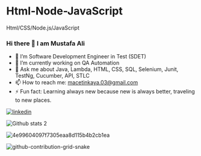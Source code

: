 # Html-Node-JavaScript
Html/CSS/Node.js/JavaScript

### Hi there 👋 I am Mustafa Ali

- 🔭 I’m Software Development Engineer in Test (SDET)
- 🌱 I’m currently working on QA Automation
- 💬 Ask me about Java, Lambda, HTML, CSS, SQL, Selenium, Junit, TestNg, Cucumber, API, STLC
- 📫 How to reach me: macetinkaya.03@gmail.com
- ⚡ Fun fact: Learning always new because new is always better, traveling to new places.

[![linkedin](https://img.shields.io/badge/Linkedin-000000?style=for-the-badge&logo=Linkedin&logoColor=white)](https://linkedin.com/in/mustafa-çetinkaya-b61741216)



![Github stats 2](https://github-readme-stats.vercel.app/api?username=MustafaAliCetinkaya&show_icons=true&theme=radical)

![4e99604097f7305eaa8d115b4b2cb1ea](https://user-images.githubusercontent.com/111069549/198830325-850034a3-7940-421a-8a60-5133b74e2a2b.gif)

![github-contribution-grid-snake](https://user-images.githubusercontent.com/78317220/190580600-edd928b9-0191-4b8a-b1f5-b74fd09a5df4.gif)





